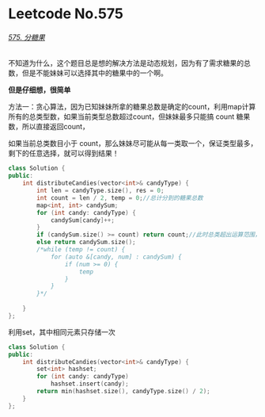 # Leetcode No.575

###### [575. 分糖果](https://leetcode-cn.com/problems/distribute-candies/)

不知道为什么，这个题目总是想的解决方法是动态规划，因为有了需求糖果的总数，但是不能妹妹可以选择其中的糖果中的一个啊。

**但是仔细想，很简单**

方法一：贪心算法，因为已知妹妹所拿的糖果总数是确定的count，利用map计算所有的总类型数，如果当前类型总数超过count，但妹妹最多只能搞 count 糖果数，所以直接返回count，

如果当前总类数目小于 count，那么妹妹尽可能从每一类取一个，保证类型最多，剩下的任意选择，就可以得到结果！

```c++
class Solution {
public:
    int distributeCandies(vector<int>& candyType) {
        int len = candyType.size(), res = 0;
        int count = len / 2, temp = 0;//总计分到的糖果总数
        map<int, int> candySum;
        for (int candy: candyType) {
            candySum[candy]++;
        }
        if (candySum.size() >= count) return count;//此时总类超出运算范围，但妹妹最多只能搞到 总数/2 的糖果数
        else return candySum.size();
        /*while (temp != count) {
            for (auto &[candy, num] : candySum) {
                if (num >= 0) {
                    temp
                }
            }
        }*/
        
    }
};
```

利用set，其中相同元素只存储一次

```c++
class Solution {
public:
    int distributeCandies(vector<int>& candyType) {
        set<int> hashset;
        for (int candy: candyType)
            hashset.insert(candy);
        return min(hashset.size(), candyType.size() / 2);
    }
};
```

